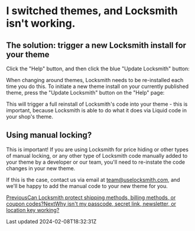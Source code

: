 # I switched themes, and Locksmith isn't working.

## The solution: trigger a new Locksmith install for your theme

Click the "Help" button, and then click the blue "Update Locksmith" button:

When changing around themes, Locksmith needs to be re-installed each time you do this. To initiate a new theme install on your currently published theme, press the "Update Locksmith" button on the "Help" page:

This will trigger a full reinstall of Locksmith's code into your theme - this is important, because Locksmith is able to do what it does via Liquid code in your shop's theme.

## Using manual locking?

This is important! If you are using Locksmith for price hiding or other types of manual locking, or any other type of Locksmith code manually added to your theme by a developer or our team, you'll need to re-instate the code changes in your new theme.

If this is the case, contact us via email at team@uselocksmith.com, and we'll be happy to add the manual code to your new theme for you.

[PreviousCan Locksmith protect shipping methods, billing methods, or coupon codes?](/faqs/more/can-locksmith-protect-shipping-methods-billing-methods-or-coupon-codes)[NextWhy isn't my passcode, secret link, newsletter, or location key working?](/faqs/more/why-isnt-my-remote-key-condition-working)

Last updated 2024-02-08T18:32:31Z